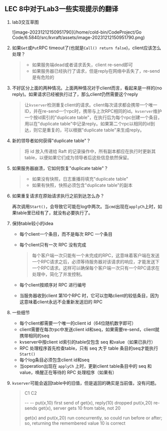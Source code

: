 ## LEC 8中对于Lab3一些实现提示的翻译

1. lab3交互草图

   ![image-20231212150951790](/home/cold-bin/CodeProject/Go Code/6.5840/src/kvraft/assets/image-20231212150951790.png)

2. 如果`Get`或`Put`RPC timeout了(也就是`Call() return false`)，client应该怎么处理？

   > - 如果服务端dead或者请求丢失，client re-send即可
   > - 如果服务器已经执行了请求，但是reply在网络中丢失了，re-send是有危险的

3. 不好区分上面的两种情况。上面两种情况对于client而言，看起来是一样的(no reply)。如果请求已经被执行过了，那么client仍然需要这个reply

   > 让`kvserver`检测重复client的请求。client每次请求都会携带一个唯一ID，并在re-send一个rpc时，携带与上次RPC相同的id。`kvserver`维护一个按id索引的"duplicate table"，在执行后为每个rpc创建一个条目，用以在"duplicate table"中记录reply。如果第二个rpc以相同的id到达，则它是重复的，可以根据"duplicate table"来生成reply。

4. 新的领导者如何获得"duplicate table"？

   > 将 id 放入传递给 Raft 的记录操作中，所有副本都应在执行时更新其table，以便如果它们成为领导者后这些信息依然保留。

5. 如果服务器崩溃，它如何恢复"duplicate table"？

   > - 如果没有快照，日志重播将填充"duplicate table"
   > - 如果有快照，快照必须包含"duplicate table"的副本

6. 如果重复请求在原始请求执行之前到达怎么办？

   再次调用`Start()`，会导致它可能在log中两次。当`cmd`出现在`applyCh`上时，如果table里已经有了，就没有必要执行了。

7. 保持table较小的idea

   - 每个client一个条目，而不是每次 RPC 一个条目

   - 每个client只有一次 RPC 没有完成

     > 每个客户端一次只能有一个未完成的RPC，这意味着客户端在发送一个RPC请求之后，必须等待服务器对该请求的响应，才能发送下一个RPC请求。这样可以确保每个客户端一次只有一个RPC请求在处理中，简化了并发控制。

   - 每个client按顺序对 RPC 进行编号

   - 当服务器收到client 第10个RPC 时，它可以忽略client的较低条目，因为这意味着client永远不会重新发送旧的 RPC

8. 一些细节

   - 每个client都需要一个唯一的client id（64位随机数字即可）
   - client需要在每次rpc中发送client id和seq，如果需要re-send，client就携带相同的seq
   - kvserver中按client id索引的table仅包含 seq 和value（如果已执行）
   - RPC 处理程序首先检查table，只有 seq 大于 table 条目的seq才能执行`Start()`
   - 每个log条目必须包含client id和seq
   - 当operation出现在 `applyCh` 上时，更新client table条目中的 seq 和 value，唤醒正在等待的 RPC 处理程序（如果有）

9. `kvserver`可能会返回table中的旧值，但是返回的确实是当前值，没有问题。

   >   C1           C2
   >
   >    \--             --
   >   put(x,10)
   >               first send of get(x), reply(10) dropped
   >   put(x,20)
   >               re-sends get(x), server gets 10 from table, not 20
   >
   >   get(x) and put(x,20) run concurrently, so could run before or after;
   >   so, returning the remembered value 10 is correct

   

